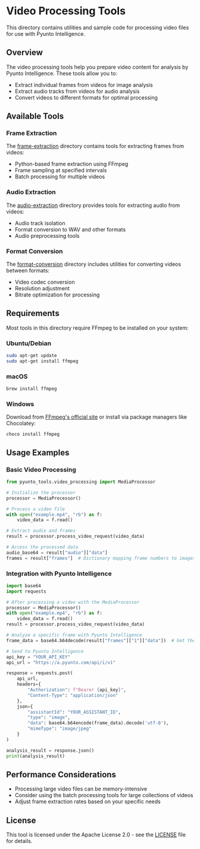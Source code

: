 # Video Processing Tools

This directory contains utilities and sample code for processing video files for use with Pyunto Intelligence.

## Overview

The video processing tools help you prepare video content for analysis by Pyunto Intelligence. These tools allow you to:

- Extract individual frames from videos for image analysis
- Extract audio tracks from videos for audio analysis
- Convert videos to different formats for optimal processing

## Available Tools

### Frame Extraction

The [frame-extraction](./frame-extraction) directory contains tools for extracting frames from videos:

- Python-based frame extraction using FFmpeg
- Frame sampling at specified intervals
- Batch processing for multiple videos

### Audio Extraction

The [audio-extraction](./audio-extraction) directory provides tools for extracting audio from videos:

- Audio track isolation
- Format conversion to WAV and other formats
- Audio preprocessing tools

### Format Conversion

The [format-conversion](./format-conversion) directory includes utilities for converting videos between formats:

- Video codec conversion
- Resolution adjustment
- Bitrate optimization for processing

## Requirements

Most tools in this directory require FFmpeg to be installed on your system:

### Ubuntu/Debian
```bash
sudo apt-get update
sudo apt-get install ffmpeg
```

### macOS
```bash
brew install ffmpeg
```

### Windows
Download from [FFmpeg's official site](https://ffmpeg.org/download.html) or install via package managers like Chocolatey:
```
choco install ffmpeg
```

## Usage Examples

### Basic Video Processing

```python
from pyunto_tools.video_processing import MediaProcessor

# Initialize the processor
processor = MediaProcessor()

# Process a video file
with open("example.mp4", "rb") as f:
    video_data = f.read()

# Extract audio and frames
result = processor.process_video_request(video_data)

# Access the processed data
audio_base64 = result["audio"]["data"]
frames = result["frames"]  # Dictionary mapping frame numbers to images
```

### Integration with Pyunto Intelligence

```python
import base64
import requests

# After processing a video with the MediaProcessor
processor = MediaProcessor()
with open("example.mp4", "rb") as f:
    video_data = f.read()
result = processor.process_video_request(video_data)

# Analyze a specific frame with Pyunto Intelligence
frame_data = base64.b64decode(result["frames"]["1"]["data"])  # Get the first frame

# Send to Pyunto Intelligence
api_key = "YOUR_API_KEY"
api_url = "https://a.pyunto.com/api/i/v1"

response = requests.post(
    api_url,
    headers={
        "Authorization": f"Bearer {api_key}",
        "Content-Type": "application/json"
    },
    json={
        "assistantId": "YOUR_ASSISTANT_ID",
        "type": "image",
        "data": base64.b64encode(frame_data).decode('utf-8'),
        "mimeType": "image/jpeg"
    }
)

analysis_result = response.json()
print(analysis_result)
```

## Performance Considerations

- Processing large video files can be memory-intensive
- Consider using the batch processing tools for large collections of videos
- Adjust frame extraction rates based on your specific needs

## License

This tool is licensed under the Apache License 2.0 - see the [LICENSE](../LICENSE) file for details.
